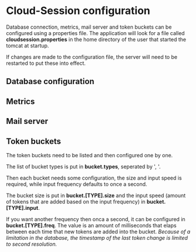 # Cloud-Session configuration

Database connection, metrics, mail server and token buckets can be configured using a properties file.
The application will look for a file called **cloudsession.properties** in the home directory of the user that started the tomcat at startup.

If changes are made to the configuration file, the server will need to be restarted to put these into effect.

## Database configuration

## Metrics

## Mail server

## Token buckets
The token buckets need to be listed and then configured one by one.

The list of bucket types is put in **bucket.types**, seperated by ', '.

Then each bucket needs some configuration, the size and input speed is required, while input frequency defaults to once a second.

The bucket size is put in **bucket.[TYPE].size** and the input speed (amount of tokens that are added based on the input frequency) in **bucket.[TYPE].input**.

If you want another frequency then onca a second, it can be configured in **bucket.[TYPE].freq**. The value is an amount of milliseconds that elaps between each time that new tokens are added into the bucket.
*Because of a limitation in the database, the timestamp of the last token change is limited to second resolution.*